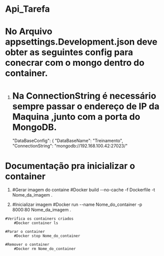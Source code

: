 # Api_Tarefa


# No Arquivo appsettings.Development.json deve obter as seguintes config para conecrar com o mongo dentro do container.
   1. # Na ConnectionString é necessário sempre passar o endereço de IP da Maquina ,junto com a porta do MongoDB.
        "DataBaseConfig": {
        "DataBaseName": "Treinamento",
        "ConnectionString": "mongodb://192.168.100.42:27023/"
    
# Documentação pra inicializar o container

   1. #Gerar imagem do containe
        #Docker build --no-cache -f Dockerfile -t Nome_da_imagem .

   2. #Inicializar imagem 
       #Docker run --name Nome_do_container -p 8000:80  Nome_da_imagem .

    #Verifica os containers criados
        #Docker container ls   

    #Parar o container
        #Docker stop Nome_do_container

    #Remover o container
        #Docker rm Nome_do_container